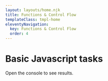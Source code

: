 ```yaml
---
layout: layouts/home.njk
title: Functions & Control Flow
templateClass: tmpl-home
eleventyNavigation:
  key: Functions & Control Flow
  order: 4
---
```


<div class="containet mt-4">
  <h1>Basic Javascript tasks</h1>
  <p>Open the console to see results.</p>
</div>
<script>
  //function from task 1
  function outputMessage() {
    console.log("This is a message!");
  }
  //function from task 1
  function fullNameGenerator(firstName, lastName){
    var fullName = firstName + ' ' + lastName
    console.log(fullName);
  }
  //function from task 1
  function fullNameGeneratorReturn(firstName, lastName){
    return firstName + ' ' + lastName;
  }
  //function from task 1
  function wearACoat(temperature){
    var strMessage = "You don't need to wear a coat!";
    if (temperature < 10){
      strMessage = "You need to wear a coat.";
    }
    return strMessage;
  }
  console.log("Task 1 below");
  console.log("-------------");
  //Calls the output message
  outputMessage();
  console.log("-------------");
  console.log("Task 1 above");
  console.log("Task 2 below");
  console.log("-------------");
  //Calls the output message
  var fName = 'Marcin';
  var lName = 'Mukosiej';
  fullNameGenerator(fName, lName);
  console.log("-------------");
  console.log("Task 2 above");
  console.log("Task 3 below");
  console.log("-------------");
  //Calls the output message
  var fName = 'Marcin';
  var lName = 'Mukosiej';
  var fullName = fullNameGeneratorReturn(fName, lName);
  console.log(fullName);
  console.log("-------------");
  console.log("Task 3 above");
  console.log("Task 4 below");
  console.log("-------------");
  var temp1 = wearACoat(15);
  var temp2 = wearACoat(9);
  var temp3 = wearACoat(10);
  console.log(temp1);
  console.log(temp2);
  console.log(temp3);
  console.log("-------------");
  console.log("Task 4 above");
  /*----- Task5 -----*/
  function wearACoatExtra(temperature){
    var strMessage;
    if (temperature < 0) {
      strMessage = "Do not go outside.";
    } else if (temperature < 10) {
      strMessage = "You do need a coat and a hat.";
    } else if (temperature < 15){
      strMessage = "You do need a coat.";
    }
    if (!strMessage) {
      strMessage = "You don't need to wear a coat!"
    }
    return strMessage;
  }
  console.log("Task 5 & 6 below");
  console.log(wearACoatExtra(-4));
  console.log(wearACoatExtra(9));
  console.log(wearACoatExtra(14));
  console.log(wearACoatExtra(18));
</script>
